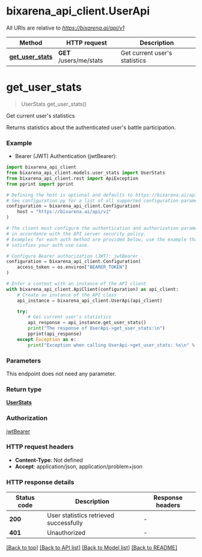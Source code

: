 # bixarena_api_client.UserApi

All URIs are relative to *https://bixarena.ai/api/v1*

| Method                                          | HTTP request            | Description                       |
| ----------------------------------------------- | ----------------------- | --------------------------------- |
| [**get_user_stats**](UserApi.md#get_user_stats) | **GET** /users/me/stats | Get current user&#39;s statistics |

# **get_user_stats**

> UserStats get_user_stats()

Get current user's statistics

Returns statistics about the authenticated user's battle participation.

### Example

- Bearer (JWT) Authentication (jwtBearer):

```python
import bixarena_api_client
from bixarena_api_client.models.user_stats import UserStats
from bixarena_api_client.rest import ApiException
from pprint import pprint

# Defining the host is optional and defaults to https://bixarena.ai/api/v1
# See configuration.py for a list of all supported configuration parameters.
configuration = bixarena_api_client.Configuration(
    host = "https://bixarena.ai/api/v1"
)

# The client must configure the authentication and authorization parameters
# in accordance with the API server security policy.
# Examples for each auth method are provided below, use the example that
# satisfies your auth use case.

# Configure Bearer authorization (JWT): jwtBearer
configuration = bixarena_api_client.Configuration(
    access_token = os.environ["BEARER_TOKEN"]
)

# Enter a context with an instance of the API client
with bixarena_api_client.ApiClient(configuration) as api_client:
    # Create an instance of the API class
    api_instance = bixarena_api_client.UserApi(api_client)

    try:
        # Get current user's statistics
        api_response = api_instance.get_user_stats()
        print("The response of UserApi->get_user_stats:\n")
        pprint(api_response)
    except Exception as e:
        print("Exception when calling UserApi->get_user_stats: %s\n" % e)
```

### Parameters

This endpoint does not need any parameter.

### Return type

[**UserStats**](UserStats.md)

### Authorization

[jwtBearer](../README.md#jwtBearer)

### HTTP request headers

- **Content-Type**: Not defined
- **Accept**: application/json, application/problem+json

### HTTP response details

| Status code | Description                            | Response headers |
| ----------- | -------------------------------------- | ---------------- |
| **200**     | User statistics retrieved successfully | -                |
| **401**     | Unauthorized                           | -                |

[[Back to top]](#) [[Back to API list]](../README.md#documentation-for-api-endpoints) [[Back to Model list]](../README.md#documentation-for-models) [[Back to README]](../README.md)
